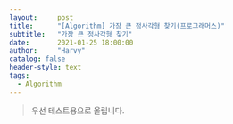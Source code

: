 ```yaml
---
layout:     post
title:      "[Algorithm] 가장 큰 정사각형 찾기(프로그래머스)"
subtitle:   "가장 큰 정사각형 찾기"
date:       2021-01-25 18:00:00
author:     "Harvy"
catalog: false
header-style: text
tags:
  - Algorithm
---
```


> 우선 테스트용으로 올립니다.
